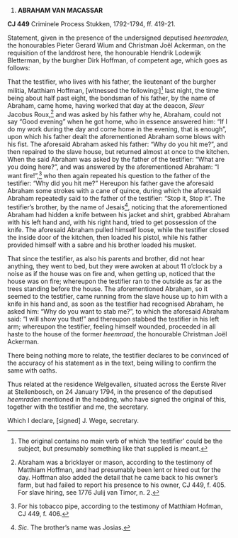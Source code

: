 1.  **ABRAHAM VAN MACASSAR**

**CJ 449** Criminele Process Stukken, 1792-1794, ff. 419-21.

Statement, given in the presence of the undersigned deputised
*heemraden*, the honourables Pieter Gerard Wium and Christman Joël
Ackerman, on the requisition of the landdrost here, the honourable
Hendrik Lodewijk Bletterman, by the burgher Dirk Hoffman, of competent
age, which goes as follows:

That the testifier, who lives with his father, the lieutenant of the
burgher militia, Matthiam Hoffman, \[witnessed the following:\][^1] last
night, the time being about half past eight, the bondsman of his father,
by the name of Abraham, came home, having worked that day at the deacon,
*Sieur* Jacobus Roux,[^2] and was asked by his father why he, Abraham,
could not say “Good evening” when he got home, who in essence answered
him: “If I do my work during the day and come home in the evening, that
is enough”, upon which his father dealt the aforementioned Abraham some
blows with his fist. The aforesaid Abraham asked his father: “Why do you
hit me?”, and then repaired to the slave house, but returned almost at
once to the kitchen. When the said Abraham was asked by the father of
the testifier: “What are you doing here?”, and was answered by the
aforementioned Abraham: “I want fire!”,[^3] who then again repeated his
question to the father of the testifier: “Why did you hit me?” Hereupon
his father gave the aforesaid Abraham some strokes with a cane of
quince, during which the aforesaid Abraham repeatedly said to the father
of the testifier: “Stop it, Stop it”. The testifier’s brother, by the
name of Jesais[^4], noticing that the aforementioned Abraham had hidden
a knife between his jacket and shirt, grabbed Abraham with his left hand
and, with his right hand, tried to get possession of the knife. The
aforesaid Abraham pulled himself loose, while the testifier closed the
inside door of the kitchen, then loaded his pistol, while his father
provided himself with a sabre and his brother loaded his musket.

That since the testifier, as also his parents and brother, did not hear
anything, they went to bed, but they were awoken at about 11 o’clock by
a noise as if the house was on fire and, when getting up, noticed that
the house was on fire; whereupon the testifier ran to the outside as far
as the trees standing before the house. The aforementioned Abraham, so
it seemed to the testifier, came running from the slave house up to him
with a knife in his hand and, as soon as the testifier had recognised
Abraham, he asked him: “Why do you want to stab me?”, to which the
aforesaid Abraham said: “I will show you that!” and thereupon stabbed
the testifier in his left arm; whereupon the testifier, feeling himself
wounded, proceeded in all haste to the house of the former *heemraad*,
the honourable Christman Joël Ackerman.

There being nothing more to relate, the testifier declares to be
convinced of the accuracy of his statement as in the text, being willing
to confirm the same with oaths.

Thus related at the residence Welgevallen, situated across the Eerste
River at Stellenbosch, on 24 January 1794, in the presence of the
deputised *heemraden* mentioned in the heading, who have signed the
original of this, together with the testifier and me, the secretary.

Which I declare, \[signed\] J. Wege, secretary.

[^1]: The original contains no main verb of which ‘the testifier’ could
    be the subject, but presumably something like that supplied is
    meant.

[^2]: Abraham was a bricklayer or mason, according to the testimony of
    Matthiam Hoffman, and had presumably been lent or hired out for the
    day. Hoffman also added the detail that he came back to his owner’s
    farm, but had failed to report his presence to his owner, CJ 449, f.
    405. For slave hiring, see 1776 Julij van Timor, n. 2.

[^3]: For his tobacco pipe, according to the testimony of Matthiam
    Hofman, CJ 449, f. 406.

[^4]: *Sic*. The brother’s name was Josias.

